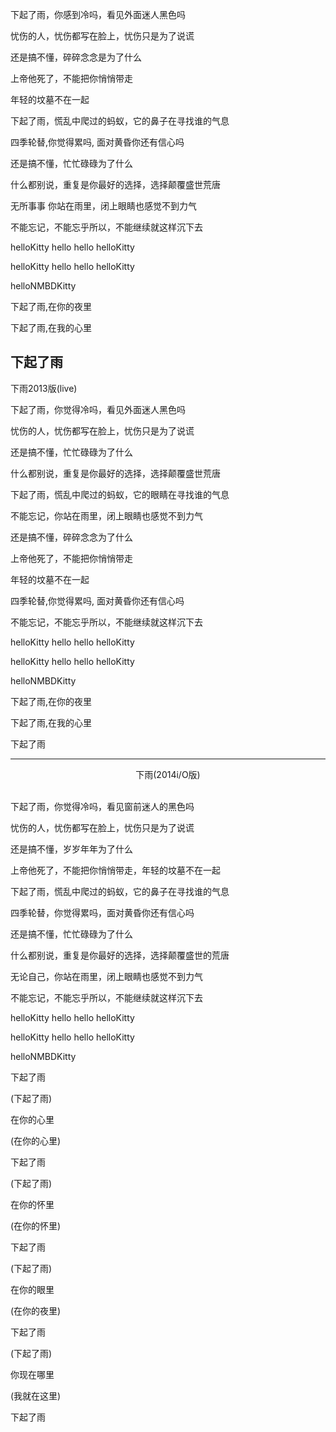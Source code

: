 下起了雨，你感到冷吗，看见外面迷人黑色吗

忧伤的人，忧伤都写在脸上，忧伤只是为了说谎

还是搞不懂，碎碎念念是为了什么

上帝他死了，不能把你悄悄带走

年轻的坟墓不在一起

下起了雨，慌乱中爬过的蚂蚁，它的鼻子在寻找谁的气息

四季轮替,你觉得累吗, 面对黄昏你还有信心吗

还是搞不懂，忙忙碌碌为了什么

什么都别说，重复是你最好的选择，选择颠覆盛世荒唐

无所事事 你站在雨里，闭上眼睛也感觉不到力气

不能忘记，不能忘乎所以，不能继续就这样沉下去

helloKitty hello hello helloKitty

helloKitty hello hello helloKitty

helloNMBDKitty

下起了雨,在你的夜里

下起了雨,在我的心里

下起了雨
----------

下雨2013版(live)

下起了雨，你觉得冷吗，看见外面迷人黑色吗

忧伤的人，忧伤都写在脸上，忧伤只是为了说谎

还是搞不懂，忙忙碌碌为了什么

什么都别说，重复是你最好的选择，选择颠覆盛世荒唐

下起了雨，慌乱中爬过的蚂蚁，它的眼睛在寻找谁的气息

不能忘记，你站在雨里，闭上眼睛也感觉不到力气

还是搞不懂，碎碎念念为了什么

上帝他死了，不能把你悄悄带走

年轻的坟墓不在一起

四季轮替,你觉得累吗, 面对黄昏你还有信心吗

不能忘记，不能忘乎所以，不能继续就这样沉下去

helloKitty hello hello helloKitty

helloKitty hello hello helloKitty

helloNMBDKitty

下起了雨,在你的夜里

下起了雨,在我的心里

下起了雨

----

<center>下雨(2014i/O版)</center><br>

下起了雨，你觉得冷吗，看见窗前迷人的黑色吗

忧伤的人，忧伤都写在脸上，忧伤只是为了说谎

还是搞不懂，岁岁年年为了什么

上帝他死了，不能把你悄悄带走，年轻的坟墓不在一起

下起了雨，慌乱中爬过的蚂蚁，它的鼻子在寻找谁的气息

四季轮替，你觉得累吗，面对黄昏你还有信心吗

还是搞不懂，忙忙碌碌为了什么

什么都别说，重复是你最好的选择，选择颠覆盛世的荒唐

无论自己，你站在雨里，闭上眼睛也感觉不到力气

不能忘记，不能忘乎所以，不能继续就这样沉下去

helloKitty hello hello helloKitty

helloKitty hello hello helloKitty

helloNMBDKitty

下起了雨

(下起了雨)

在你的心里

(在你的心里)

下起了雨

(下起了雨)

在你的怀里

(在你的怀里)

下起了雨

(下起了雨)

在你的眼里

(在你的夜里)

下起了雨

(下起了雨)

你现在哪里

(我就在这里)

下起了雨